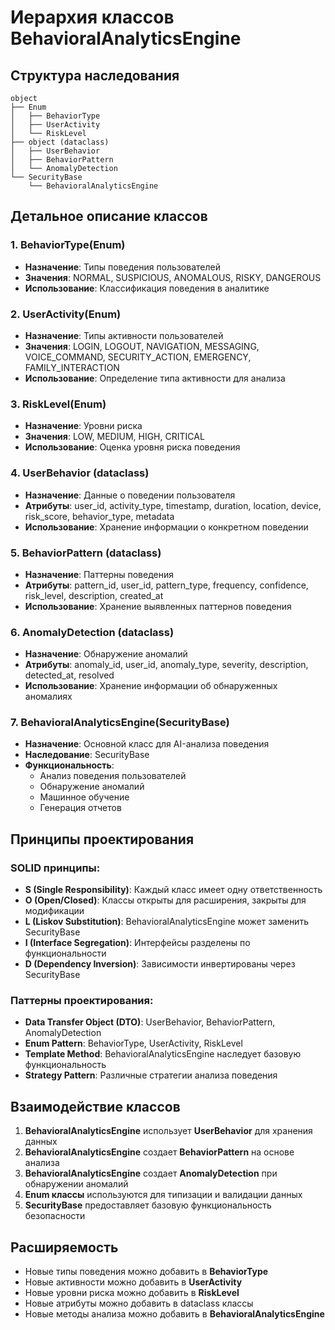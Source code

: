 # Иерархия классов BehavioralAnalyticsEngine

## Структура наследования

```
object
├── Enum
│   ├── BehaviorType
│   ├── UserActivity
│   └── RiskLevel
├── object (dataclass)
│   ├── UserBehavior
│   ├── BehaviorPattern
│   └── AnomalyDetection
└── SecurityBase
    └── BehavioralAnalyticsEngine
```

## Детальное описание классов

### 1. BehaviorType(Enum)
- **Назначение**: Типы поведения пользователей
- **Значения**: NORMAL, SUSPICIOUS, ANOMALOUS, RISKY, DANGEROUS
- **Использование**: Классификация поведения в аналитике

### 2. UserActivity(Enum)
- **Назначение**: Типы активности пользователей
- **Значения**: LOGIN, LOGOUT, NAVIGATION, MESSAGING, VOICE_COMMAND, SECURITY_ACTION, EMERGENCY, FAMILY_INTERACTION
- **Использование**: Определение типа активности для анализа

### 3. RiskLevel(Enum)
- **Назначение**: Уровни риска
- **Значения**: LOW, MEDIUM, HIGH, CRITICAL
- **Использование**: Оценка уровня риска поведения

### 4. UserBehavior (dataclass)
- **Назначение**: Данные о поведении пользователя
- **Атрибуты**: user_id, activity_type, timestamp, duration, location, device, risk_score, behavior_type, metadata
- **Использование**: Хранение информации о конкретном поведении

### 5. BehaviorPattern (dataclass)
- **Назначение**: Паттерны поведения
- **Атрибуты**: pattern_id, user_id, pattern_type, frequency, confidence, risk_level, description, created_at
- **Использование**: Хранение выявленных паттернов поведения

### 6. AnomalyDetection (dataclass)
- **Назначение**: Обнаружение аномалий
- **Атрибуты**: anomaly_id, user_id, anomaly_type, severity, description, detected_at, resolved
- **Использование**: Хранение информации об обнаруженных аномалиях

### 7. BehavioralAnalyticsEngine(SecurityBase)
- **Назначение**: Основной класс для AI-анализа поведения
- **Наследование**: SecurityBase
- **Функциональность**: 
  - Анализ поведения пользователей
  - Обнаружение аномалий
  - Машинное обучение
  - Генерация отчетов

## Принципы проектирования

### SOLID принципы:
- **S (Single Responsibility)**: Каждый класс имеет одну ответственность
- **O (Open/Closed)**: Классы открыты для расширения, закрыты для модификации
- **L (Liskov Substitution)**: BehavioralAnalyticsEngine может заменить SecurityBase
- **I (Interface Segregation)**: Интерфейсы разделены по функциональности
- **D (Dependency Inversion)**: Зависимости инвертированы через SecurityBase

### Паттерны проектирования:
- **Data Transfer Object (DTO)**: UserBehavior, BehaviorPattern, AnomalyDetection
- **Enum Pattern**: BehaviorType, UserActivity, RiskLevel
- **Template Method**: BehavioralAnalyticsEngine наследует базовую функциональность
- **Strategy Pattern**: Различные стратегии анализа поведения

## Взаимодействие классов

1. **BehavioralAnalyticsEngine** использует **UserBehavior** для хранения данных
2. **BehavioralAnalyticsEngine** создает **BehaviorPattern** на основе анализа
3. **BehavioralAnalyticsEngine** создает **AnomalyDetection** при обнаружении аномалий
4. **Enum классы** используются для типизации и валидации данных
5. **SecurityBase** предоставляет базовую функциональность безопасности

## Расширяемость

- Новые типы поведения можно добавить в **BehaviorType**
- Новые активности можно добавить в **UserActivity**
- Новые уровни риска можно добавить в **RiskLevel**
- Новые атрибуты можно добавить в dataclass классы
- Новые методы анализа можно добавить в **BehavioralAnalyticsEngine**